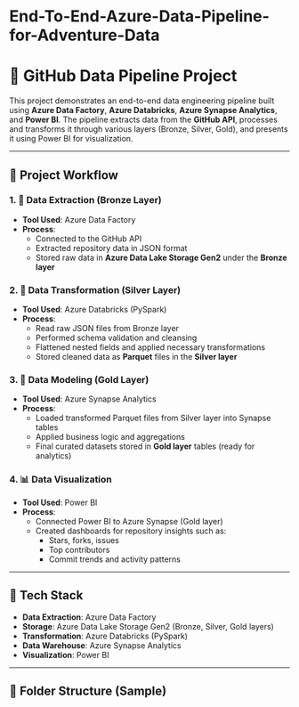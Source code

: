 # End-To-End-Azure-Data-Pipeline-for-Adventure-Data

# 🚀 GitHub Data Pipeline Project

This project demonstrates an end-to-end data engineering pipeline built using **Azure Data Factory**, **Azure Databricks**, **Azure Synapse Analytics**, and **Power BI**. The pipeline extracts data from the **GitHub API**, processes and transforms it through various layers (Bronze, Silver, Gold), and presents it using Power BI for visualization.

---

## 📌 Project Workflow

### 1. 🔄 Data Extraction (Bronze Layer)
- **Tool Used**: Azure Data Factory
- **Process**:
  - Connected to the GitHub API
  - Extracted repository data in JSON format
  - Stored raw data in **Azure Data Lake Storage Gen2** under the **Bronze layer**

### 2. 🧹 Data Transformation (Silver Layer)
- **Tool Used**: Azure Databricks (PySpark)
- **Process**:
  - Read raw JSON files from Bronze layer
  - Performed schema validation and cleansing
  - Flattened nested fields and applied necessary transformations
  - Stored cleaned data as **Parquet** files in the **Silver layer**

### 3. 🧮 Data Modeling (Gold Layer)
- **Tool Used**: Azure Synapse Analytics
- **Process**:
  - Loaded transformed Parquet files from Silver layer into Synapse tables
  - Applied business logic and aggregations
  - Final curated datasets stored in **Gold layer** tables (ready for analytics)

### 4. 📊 Data Visualization
- **Tool Used**: Power BI
- **Process**:
  - Connected Power BI to Azure Synapse (Gold layer)
  - Created dashboards for repository insights such as:
    - Stars, forks, issues
    - Top contributors
    - Commit trends and activity patterns

---

## 🧰 Tech Stack

- **Data Extraction**: Azure Data Factory
- **Storage**: Azure Data Lake Storage Gen2 (Bronze, Silver, Gold layers)
- **Transformation**: Azure Databricks (PySpark)
- **Data Warehouse**: Azure Synapse Analytics
- **Visualization**: Power BI

---

## 📁 Folder Structure (Sample)

